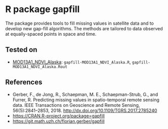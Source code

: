 # R package gapfill 

The package provides tools to fill missing values in satellite data and to develop new gap-fill algorithms. The methods are tailored to data observed at equally-spaced points in space and time. 

## Tested on 
- [MOD13A1_NDVI_Alaska](../datasets/MOD13A1_NDVI_Alaska/README.md): `gapfill-MOD13A1_NDVI_Alaska.R`, `gapfill-MOD13A1_NDVI_Alaska.Rout`

## References
- Gerber, F., de Jong, R., Schaepman, M. E., Schaepman-Strub, G., and Furrer, R. Predicting missing values in spatio-temporal remote sensing data. IEEE Transactions on Geoscience and Remote Sensing, 56(5):2841–2853, 2018. http://dx.doi.org/10.1109/TGRS.2017.2785240
- https://CRAN.R-project.org/package=gapfill
- https://git.math.uzh.ch/florian.gerber/gapfill
